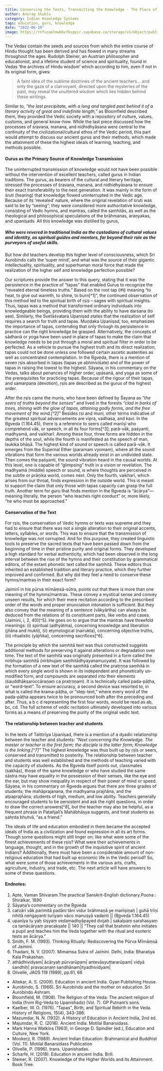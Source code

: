 ```yaml
---
title: Conserving the Texts, Transmitting the Knowledge - The Place of Gurus in Ancient Indian Education
author: Anurag Shukla
category: Indian Knowledge Systems
tags: education, guru, knowledge
date: "2022-06-19"
image: https://rnfvzaelmwbbvfbsppir.supabase.co/storage/v1/object/public/brhatwebsite/05dhiti/22.webp
---
```


The Vedas contain the seeds and sources from which the entire course of Hindu thought has been derived and has flowed in many streams throughout the ages. Rudolph Steiner, an Austrian philosopher and educationist, and a lifetime student of science and spirituality, found in Vedas ‘the archives of Hindu wisdom’ which according to him, even if not in its original form, gives:

> A faint idea of the sublime doctrines of the ancient teachers….and only the gaze of a clairvoyant, directed upon the mysteries of the past, may reveal the unuttered wisdom which lies hidden behind these writings.

Similar to, *“the last precipitate, with a long and tangled past behind it of a literary activity of great and indefinite length,”* as Bloomfield described them, they provided the Vedic society with a repository of culture, values, customs, and general know-how. While the last piece discussed how the processes of śravaṇa, manana, and nidhidhyāsana were central to the continuity of the civilizational/cultural ethos of the Vedic period, this part would attempt to discuss our ancient gurus and their methods, which made the attainment of these the highest ideals of learning, teaching, and methods possible.

#### Gurus as the Primary Source of Knowledge Transmission
The uninterrupted transmission of knowledge would not have been possible without the intervention of excellent teachers, called gurus in Indian traditions. The gurus, as bearers of the cultural and literary heritage, stressed the processes of śravaṇa, manana, and nidhidhyāsana to ensure their exact transferability to the next generation. It was mainly in the form of śruti (hearing) that knowledge flowed uninterrupted in the Vedic age. Because of its ‘revealed’ nature, where the original revelation of śruti was said to be by “seeing”; they were considered more authoritative knowledge, consisting of Vedic hymns, and mantras, called the saṃhitās, as well as the theological and philosophical speculations of the brāhmanas, araṇyakas, and upaniṣads. All this knowledge was distilled by gurus,

##### Who were revered in traditional India as the custodians of cultural values and identity, as spiritual guides and mentors, far beyond their role as the purveyors of useful skills.

But how did teachers develop this higher level of consciousness, which Sri Aurobindo calls the ‘super mind’, and what was the source of their gigantic intellectuality, spirituality, and superhuman moral force that made the realization of the higher self and knowledge perfection possible?

Our scriptures provide the answer to this query, stating that it was the persistence in the practice of “tapas” that enabled Gurus to recognize the “revealed eternal timeless truths.” Based on the root tap (तप्) meaning “to heat, to give out warmth, to shine, to burn[^1]“, the continued observation of this method led to the spiritual birth of ṛṣis – sages with spiritual insights. Thus, tapas was a method that transformed ordinary individuals into knowledgeable beings, providing them with the ability to have darśana (to see). Similarly, the Śvetāśvatara Upaniṣad states that the realization of self requires a search for truth and tapas. Muṇḍaka Upaniṣad, too, emphasizes the importance of tapas, contending that only through its persistence in practice can the right knowledge be grasped. Alternatively, the concepts of sādhanā or yoga have been used in place of tapas to make the claim that knowledge needs to be put through a moral and spiritual filter in order to be perfected. As a vehicle to pursue the highest truth and its direct realization, tapas could not be done unless one followed certain ascetic austerities as well as concentrated contemplation. In the Ṛgveda, there is a mention of seven ṛṣis absorbed in tapas (tapas ye abhiniviśate) and of the power of tapas in raising the lowest to the highest. Sāyaṇa, in his commentary on the Vedas, talks about penances of higher order, upāsanā, and yoga as some of the prerequisites for practicing tapas. Because of the rigour of their tapas, and samarpaṇa (devotion), ṛṣis are described as the gurus of the highest order.

After the ṛṣis came the munis, who have been defined by Śayana as *“the seers of truths beyond the senses”* and lived in the forests *“clad in barks of trees, shining with the glow of tapas, attaining godly forms, and the free movement of the wind.[^2]”* Besides ṛṣi and muni, other terms indicative of the greatest spiritual advancements are vipra, vadhasa, and kavi. In the Ṛgveda (1.164.45), there is a reference to seers called manīṣī who comprehend vāk, or speech, in all its four forms[^3]; parā-vāk, paśyanti, madhyamā, and vaikharī. Among these four, three forms are hidden in the depths of the soul, while the fourth is manifested as the speech of man, laukika bhāṣā. The highest kind of sound or speech is called parā-vāk. It emerges from the Supernal Ether (paramam vyomam), where all the sound vibrations that form the various worlds already exist in an undivided state. Then comes the paśyanti, the sound vibration heard in the causal worlds. At this level, one is capable of “glimpsing” truth in a vision or revelation. The madhyamā (middle) speech or sound, is where thoughts are perceived in the subtle or prāṇika world, comes next. Only the fourth, vaikharī, which arises from our throat, finds expression in the outside world. This is meant to support the claim that only those with tapas capacity can grasp the full truth. Another term for guru that finds mention in the Ṛgveda is “ācārya”—meaning literally, the person “who teaches right conduct” or, more likely, “he who must be approached.”

#### Conservation of the Text
For ṛṣis, the conservation of Vedic hymns or texts was supreme and they had to ensure that there was not a single alteration to their original accents, letters, syllables, or words. This was to ensure that the transmission of knowledge was not corrupted. And for this purpose, they created linguistic tools to preserve the sacred texts that have been passed down from the beginning of time in their pristine purity and original forms. They developed a high standard for verbal authenticity, which had been observed in the long interval between the rise of the hymns and their constitution by grammatical editors, of the extant phonetic text called the saṃhitā. These editors thus inherited an established tradition and literary practice, which they further improved and confirmed. But why did they feel a need to conserve these hymns/mantras in their exact form?

Jaiminī in his pūrva mīmāṃsā-sūtra, points out that there is more than one meaning of the hymns/mantras. These convey a mystical sense and convey unseen results, for which their mere recitation according to the prescribed order of the words and proper enunciation intonation is sufficient. But they also convey that the meaning of a sentence (vākyārtha) can always be deduced from the relations of its constituent parts, like verbs and cases. (Jaiminī, i, 2, 40)[^5]. He goes on to argue that the mantras have threefold meanings: (i) spiritual (adhyātma), concerning knowledge and liberation (jñāna and mukti), (ii) etymological (nairukta), concerning objective truths, (iii) ritualistic (yājñika), concerning sacrifices[^6].

The principle by which the saṃhitā text was thus constructed suggests additional methods for preserving it against alterations or degradation over time. The text of the saṃhitā was originally presented in a form called the nirbhuja-saṃhitā (nirbhujaṃ saṃhitādhyayanamucyate). It was followed by the formation of a new text of the saṃhitā called the pratṛṇṇa saṃhitā in which every single word is shown in its independent and phonetically un­modified form, and compounds are separated into their elements (śauddhākṣaroccāraṇaṃ ca pratṛṇṇam). It is technically called pada-pāṭha, or “word-text”. To ensure accuracy, a second device was resorted to, in what is called the krama-pāṭha, or “step-text,” where every word of the pada-pāṭha appears twice to be pronounced both after the preceding and after. Thus, a b c d representing the first four words, would be read as ab, bc, cd. The full scheme of vedic recitation ultimately developed into various forms as a means of preserving the purity of the original vedic text.

#### The relationship between teacher and students
In the texts of Taittirīya Upaniṣad, there is a mention of a dyadic relationship between the teacher and students: *“Next concerning the Knowledge. The master or teacher is the first form; the disciple is the latter form; Knowledge is the linking.[^7]”* The highest knowledge was thus built up by ṛṣis or seers, conserved and transmitted to posterity. The relationship between teacher and students was well established and the methods of teaching varied with the capacity of students. As the Ṛgveda itself points out, classmates (sakhās), those of the same knowledge or who have studied the same śāstra may have equality in the possession of their senses, like the eye and the ear, but may show inequality in respect of their power of mind or speed. Sāyaṇa, in his commentary on Ṛgveda argues that there are three grades of students; the mahāprajanana, the madhyama prajñāna, and the alpaprajñāna; students of high, medium, and low ability. Teachers generally encouraged students to be persistent and ask the right questions, in order to draw the correct answers[^8], but the teacher may also be helpful, as a frequent phrase in Patañjali’s Mahābhāṣya suggests, and treat students as sahṛda bhutvā, “as a friend.”

The ideals of life and education embodied in them became the accepted ideals of India as a civilization and found expression in all its art forms. Though some questions might still linger on; like what were some of the finest achievements of these ṛṣis? What were their achievements in language, thought, and in the growth of the inquisitive spirit of ancient Indians? Additionally, there must have been a considerable amount of non-religious education that had built up economic life in the Vedic period? So, what were some of those achievements in the various arts, crafts, agriculture, industry, and trade, etc. The next article will have answers to some of these questions.

#### Endnotes:
1. Apte, Vaman Shivaram.The practical Sanskrit-English dictionary.Poona : Shiralkar, 1890
2. Sāyaṇa’s commentary on the Ṛgveda
3. catvāri vāk parimitā padāni tāni vidur brāhmaṇā ye manīṣiṇaḥ | guhā trīṇi nihitā neṅgayanti turīyaṃ vāco manuṣyā vadanti || (Ṛgveda 1.164.45)
4. upanīya tu yaḥ śiṣyaṃ vedamadhyāpayed dvijaḥ | sakalpaṃ sarahasyaṃ ca tamācāryaṃ pracakṣate || 140 || “They call that brahmin who initiates a pupil and teaches him the Veda together with the ritual and esoteric texts an ācārya.”
5. Smith, F. M. (1993). Thinking Ritually: Rediscovering the Pūrva Mīmāṃsā of Jaiminī.
6. Thadani, N. V. (2007). Mimamsa Sutra of Jaimini. Delhi, India: Bharatiya Kala Prakashan.
7. athādhividyam| ācāryaḥ pūrvarūpam| antevāsyuttararūpam‌| vidyā sandhiḥ| pravacanaṃ sandhānam‌|ityadhividyam‌|
8. Olivelle, JAOS 119 (1999), pp.61, 66
- Altekar, A. S. (2009). Education in ancient India. Gyan Publishing House.
- Aurobindo, S. (1966). Sri Aurobindo and the mother on education. Sri Aurobindo Ashram.
- Bloomfield, M. (1908). The Religion of the Veda: The ancient religion of India (from Rig-Veda to Upanishads) (Vol. 7). GP Putnam’s sons.
- Kaelber, W. O. (1976). “Tapas”, Birth, and Spiritual Rebirth in the Veda. History of Religions, 15(4), 343-386.
- Mazumdar, N. N. (1932). A History of Education in Ancient India, 2nd ed.
- Majumdar, R. C. (2016). Ancient India. Motilal Banarsidass.
- Mark Hanna Watkins (1963), in George D. Spindler (ed.), Education and Culture, New York.
- Mookerji, R. (1989). Ancient Indian Education: Brahmanical and Buddhist (Vol. 11). Motilal Banarsidass Publication
- Olivelle, P. (1996). trans. Upanishadas.
- Scharfe, H. (2018). Education in ancient India. Brill.
- Steiner, R. (2007). Knowledge of the Higher Worlds and its Attainment. Book Tree.